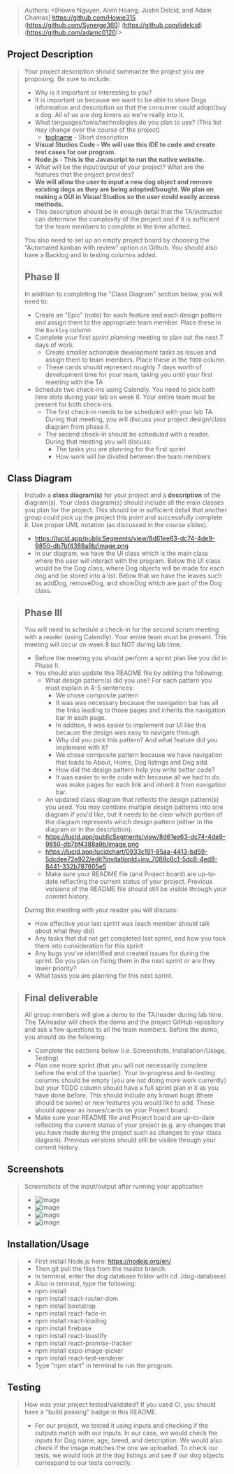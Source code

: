 > Authors: \<[Howie Nguyen, Alvin Hoang, Justin Delcid, and Adam Chamas] https://github.com/Howie315 (https://github.com/Synerge360) (https://github.com/jjdelcid) (https://github.com/adamc0120)\>
> 
## Project Description
 > Your project description should summarize the project you are proposing. Be sure to include:
 > * Why is it important or interesting to you?
 > * It is important us because we want to be able to store Dogs information and description so that the consumer could adopt/buy a dog. All of us are dog lovers so we're really into it.
 > * What languages/tools/technologies do you plan to use? (This list may change over the course of the project)
 >   * [toolname](link) - Short description
 >  * **Visual Studios Code - We will use this IDE to code and create test cases for our program.**
 >  * **Node.js - This is the Javascript to run the native website.**
 > * What will be the input/output of your project? What are the features that the project provides?
 > * **We will allow the user to input a new dog object and remove existing dogs as they are being adopted/bought. We plan on making a GUI in Visual Studios so the user could easily access methods.**
 > * This description should be in enough detail that the TA/instructor can determine the complexity of the project and if it is sufficient for the team members to complete in the time allotted. 
 > 
 > You also need to set up an empty project board by choosing the  “Automated kanban with review” option on Github. You should also have a Backlog and In testing columns added.
 > ## Phase II
 > In addition to completing the "Class Diagram" section below, you will need to:
 > * Create an "Epic" (note) for each feature and each design pattern and assign them to the appropriate team member. Place these in the `Backlog` column
 > * Complete your first *sprint planning* meeting to plan out the next 7 days of work.
 >   * Create smaller actionable development tasks as issues and assign them to team members. Place these in the `TODO` column.
 >   * These cards should represent roughly 7 days worth of development time for your team, taking you until your first meeting with the TA
 > * Schedule two check-ins using Calendly. You need to pick both time slots during your lab on week 8. Your entire team must be present for both check-ins.
 >   * The first check-in needs to be scheduled with your lab TA. During that meeting, you will discuss your project design/class diagram from phase II.
 >   * The second check-in should be scheduled with a reader. During that meeting you will discuss:
 >     * The tasks you are planning for the first sprint
 >     * How work will be divided between the team members

## Class Diagram
 > Include a **class diagram(s)** for your project and a **description** of the diagram(s). Your class diagram(s) should include all the main classes you plan for the project. This should be in sufficient detail that another group could pick up the project this point and successfully complete it. Use proper UML notation (as discussed in the course slides).
 > * https://lucid.app/publicSegments/view/8d61ee63-dc74-4de9-9850-db7bf4388a9b/image.png
 > * In our diagram, we have the UI class which is the main class where the user will interact with the program. Below the UI class would be the Dog class, where Dog objects will be made for each dog and be stored into a list. Below that we have the leaves such as addDog, removeDog, and showDog which are part of the Dog class. 
 
 > ## Phase III
 > You will need to schedule a check-in for the second scrum meeting with a reader (using Calendly). Your entire team must be present. This meeting will occur on week 8 but NOT during lab time.
 > * Before the meeting you should perform a sprint plan like you did in Phase II.
 > * You should also update this README file by adding the following:
 >   * What design pattern(s) did you use? For each pattern you must explain in 4-5 sentences:
 >     * We chose composite pattern
 >     * It was was necessary because the navigation bar has all the links leading to those pages and inherits the navigation bar in each page.
 >     * In addtion, it was easier to implement our UI like this because the design was easy to navigate through.
 >     * Why did you pick this pattern? And what feature did you implement with it?
 >     * We chose composite pattern because we have navigation that leads to About, Home, Dog listings and Dog add. 
 >     * How did the design pattern help you write better code?
 >     * It was easier to write code with because all we had to do was make pages for each link and inherit it from navigation bar. 
 >   * An updated class diagram that reflects the design pattern(s) you used. You may combine multiple design patterns into one diagram if you'd like, but it needs to be clear which portion of the diagram represents which design pattern (either in the diagram or in the description).
 >   * https://lucid.app/publicSegments/view/8d61ee63-dc74-4de9-9850-db7bf4388a9b/image.png
 >   * https://lucid.app/lucidchart/0933c191-85aa-4413-bd59-5dcdee72e922/edit?invitationId=inv_7088c6c1-5dc8-4ed8-8441-332b787605e5
 >   * Make sure your README file (and Project board) are up-to-date reflecting the current status of your project. Previous versions of the README file should still be visible through your commit history.
> 
> During the meeting with your reader you will discuss: 
 > * How effective your last sprint was (each member should talk about what they did)
 > * Any tasks that did not get completed last sprint, and how you took them into consideration for this sprint
 > * Any bugs you've identified and created issues for during the sprint. Do you plan on fixing them in the next sprint or are they lower priority?
 > * What tasks you are planning for this next sprint.

 
 > ## Final deliverable
 > All group members will give a demo to the TA/reader during lab time. The TA/reader will check the demo and the project GitHub repository and ask a few questions to all the team members. 
 > Before the demo, you should do the following:
 > * Complete the sections below (i.e. Screenshots, Installation/Usage, Testing)
 > * Plan one more sprint (that you will not necessarily complete before the end of the quarter). Your In-progress and In-testing columns should be empty (you are not doing more work currently) but your TODO column should have a full sprint plan in it as you have done before. This should include any known bugs (there should be some) or new features you would like to add. These should appear as issues/cards on your Project board.
 > * Make sure your README file and Project board are up-to-date reflecting the current status of your project (e.g. any changes that you have made during the project such as changes to your class diagram). Previous versions should still be visible through your commit history. 
 
 ## Screenshots
 > Screenshots of the input/output after running your application
 > * ![image](https://user-images.githubusercontent.com/73147167/157732562-e1bfc989-b829-4c36-95ec-5b1e00bc851f.png)
 > * ![image](https://user-images.githubusercontent.com/73147167/157732588-123d2640-221d-407f-a249-5e6719fb751e.png)
 > * ![image](https://user-images.githubusercontent.com/73147167/157732661-fdd972c8-6570-4653-9642-9660f4247c91.png)
 > * ![image](https://user-images.githubusercontent.com/73147167/157732715-cbbc3bea-3114-48f8-8170-70009827779e.png)

 ## Installation/Usage
 > * First install Node.js here: https://nodejs.org/en/
 > * Then git pull the files from the master branch.
 > * In terminal, enter the dog database folder with cd ./dog-database/.
 > * Also in terminal, type the following: 
 > * npm install
 > * npm install react-router-dom
 > * npm install bootstrap
 > * npm install react-fade-in
 > * npm install react-loading
 > * npm install firebase
 > * npm install react-toastify
 > * npm install react-promise-tracker
 > * npm install expo-image-picker
 > * npm install react-test-renderer
 > * Type "npm start" in terminal to run the program.
 ## Testing
 > How was your project tested/validated? If you used CI, you should have a "build passing" badge in this README.
 > * For our project, we tested it using inputs and checking if the outputs match with our inputs. In our case, we would check the inputs for Dog name, age, breed, and description. We would also check if the image matches the one we uploaded. To check our tests, we would look at the dog listings and see if our dog objects correspond to our tests correctly. 
 
